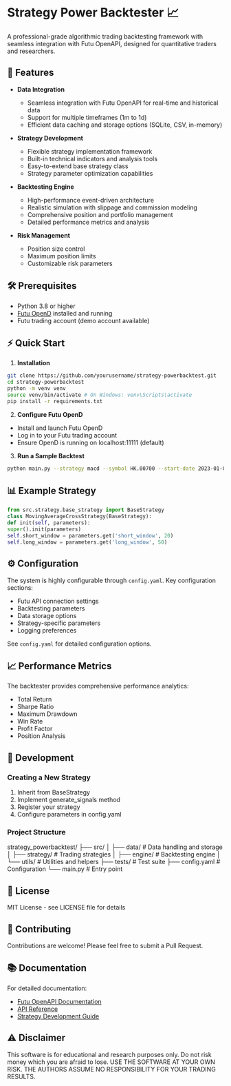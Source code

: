 # Strategy Power Backtester 📈

A professional-grade algorithmic trading backtesting framework with seamless integration with Futu OpenAPI, designed for quantitative traders and researchers.

<!-- ![Python](https://img.shields.io/badge/Python-3.8%2B-blue)
![License](https://img.shields.io/badge/license-MIT-green)
![Version](https://img.shields.io/badge/version-0.1.0-orange)
![Futu API](https://img.shields.io/badge/Futu%20API-8.7-brightgreen) -->

## 🚀 Features

- **Data Integration**
  - Seamless integration with Futu OpenAPI for real-time and historical data
  - Support for multiple timeframes (1m to 1d)
  - Efficient data caching and storage options (SQLite, CSV, in-memory)

- **Strategy Development**
  - Flexible strategy implementation framework
  - Built-in technical indicators and analysis tools
  - Easy-to-extend base strategy class
  - Strategy parameter optimization capabilities

- **Backtesting Engine**
  - High-performance event-driven architecture
  - Realistic simulation with slippage and commission modeling
  - Comprehensive position and portfolio management
  - Detailed performance metrics and analysis

- **Risk Management**
  - Position size control
  - Maximum position limits
  - Customizable risk parameters

## 🛠 Prerequisites

- Python 3.8 or higher
- [Futu OpenD](https://www.futunn.com/download/openAPI) installed and running
- Futu trading account (demo account available)

## ⚡️ Quick Start

1. **Installation**
```bash
git clone https://github.com/yourusername/strategy-powerbacktest.git
cd strategy-powerbacktest
python -m venv venv
source venv/bin/activate # On Windows: venv\Scripts\activate
pip install -r requirements.txt
```

2. **Configure Futu OpenD**
- Install and launch Futu OpenD
- Log in to your Futu trading account
- Ensure OpenD is running on localhost:11111 (default)

3. **Run a Sample Backtest**
```bash
python main.py --strategy macd --symbol HK.00700 --start-date 2023-01-01 --end-date 2023-12-31 --initial-capital 100000 --commission 0.001
```
## 📊 Example Strategy

```python
from src.strategy.base_strategy import BaseStrategy
class MovingAverageCrossStrategy(BaseStrategy):
def init(self, parameters):
super().init(parameters)
self.short_window = parameters.get('short_window', 20)
self.long_window = parameters.get('long_window', 50)
```


## ⚙️ Configuration

The system is highly configurable through `config.yaml`. Key configuration sections:

- Futu API connection settings
- Backtesting parameters
- Data storage options
- Strategy-specific parameters
- Logging preferences

See `config.yaml` for detailed configuration options.

## 📈 Performance Metrics

The backtester provides comprehensive performance analytics:
- Total Return
- Sharpe Ratio
- Maximum Drawdown
- Win Rate
- Profit Factor
- Position Analysis

## 🔧 Development

### Creating a New Strategy

1. Inherit from BaseStrategy
2. Implement generate_signals method
3. Register your strategy
4. Configure parameters in config.yaml

### Project Structure
strategy_powerbacktest/
├── src/
│ ├── data/ # Data handling and storage
│ ├── strategy/ # Trading strategies
│ ├── engine/ # Backtesting engine
│ └── utils/ # Utilities and helpers
├── tests/ # Test suite
├── config.yaml # Configuration
└── main.py # Entry point

## 📝 License

MIT License - see LICENSE file for details

## 🤝 Contributing

Contributions are welcome! Please feel free to submit a Pull Request.

## 📚 Documentation

For detailed documentation:
- [Futu OpenAPI Documentation](https://openapi.futunn.com/)
- [API Reference](./docs/api.md)
- [Strategy Development Guide](./docs/strategies.md)

## ⚠️ Disclaimer

This software is for educational and research purposes only. Do not risk money which you are afraid to lose. USE THE SOFTWARE AT YOUR OWN RISK. THE AUTHORS ASSUME NO RESPONSIBILITY FOR YOUR TRADING RESULTS.